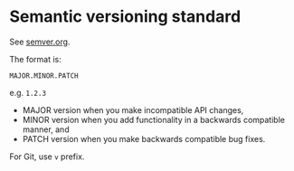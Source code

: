 # Semantic versioning standard

See [semver.org](https://semver.org/).

The format is:

`MAJOR.MINOR.PATCH`

e.g. `1.2.3`

- MAJOR version when you make incompatible API changes,
- MINOR version when you add functionality in a backwards compatible manner, and
- PATCH version when you make backwards compatible bug fixes.

For Git, use `v` prefix.
